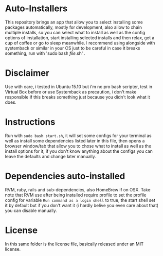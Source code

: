 # Auto-Installers

This repository brings an app that allow you to select installing some packages automatically, mostly for development, also allow to chain multiple installs, so you can select what to install as well as the config options of installation, start installing selected installs and then relax, get a cup of coffee or go to sleep meanwhile.
I recommend using alongside with systemback or similar in your OS just to be careful in case it breaks something, run with 'sudo bash _file_.sh' .

# Disclaimer

Use with care, i tested in Ubuntu 15.10 but i'm no pro bash scripter, test in Virtual Box before or use Systemback as precaution, i don't make responsible if this breaks something just because you didn't look what it does.

# Instructions

Run with `sudo bash start.sh`, it will set some configs for your terminal as well as install some dependencies listed later in this file, then opens a browser window/tab that allow you to chose what to install as well as the install options for it, if you don't know anything about the configs you can leave the defaults and change later manually.

# Dependencies auto-installed

RVM, ruby, rails and sub-dependencies, also HomeBrew if on OSX.
Take note that RVM use after being installed require profile to set the profile config for variable `Run command as a login shell` to true, the start shell set it by default but if you don't want it (i hardly belive you even care about that) you can disable manually.

# License

In this same folder is the license file, basically released under an MIT license.